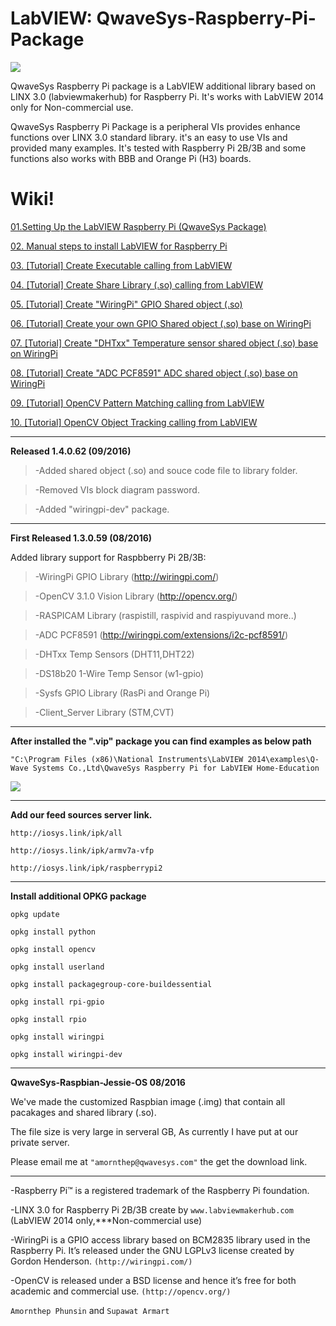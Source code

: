 # LabVIEW: QwaveSys-Raspberry-Pi-Package

![](http://iosys.link/tmp_pics/pi.png)

QwaveSys Raspberry Pi package is a LabVIEW additional library based on LINX 3.0 (labviewmakerhub) for Raspberry Pi. It's works with LabVIEW 2014 only for Non-commercial use.

QwaveSys Raspberry Pi Package is a peripheral VIs provides enhance functions over LINX 3.0 standard library. it's an easy to use VIs and provided many examples. It's tested with Raspberry Pi 2B/3B and some functions also works with BBB and Orange Pi (H3) boards.

# Wiki!

[01.Setting Up the LabVIEW Raspberry Pi (QwaveSys Package)](https://github.com/QWaveSystems/QwaveSys-Raspberry-Pi-Package/wiki/01.-Setting-Up-the-LabVIEW-Raspberry-Pi-(QwaveSys-Package))

[02. Manual steps to install LabVIEW for Raspberry Pi](https://github.com/QWaveSystems/QwaveSys-Raspberry-Pi-Package/wiki/02.-Manual-steps-to-install-LabVIEW-for-Raspberry-Pi)

[03. [Tutorial] Create Executable calling from LabVIEW](https://github.com/QWaveSystems/QwaveSys-Raspberry-Pi-Package/wiki/03.-%5BTutorial%5D-Create-Executable-calling-from-LabVIEW)

[04. [Tutorial] Create Share Library (.so) calling from LabVIEW](https://github.com/QWaveSystems/QwaveSys-Raspberry-Pi-Package/wiki/04.-%5BTutorial%5D-Create-Share-Library-(.so)-calling-from-LabVIEW)

[05. [Tutorial] Create "WiringPi" GPIO Shared object (.so)](https://github.com/QWaveSystems/QwaveSys-Raspberry-Pi-Package/wiki/05.-%5BTutorial%5D-Create-%22WiringPi%22-GPIO-Shared-object-(.so))

[06. [Tutorial] Create your own GPIO Shared object (.so) base on WiringPi](https://github.com/QWaveSystems/QwaveSys-Raspberry-Pi-Package/wiki/06.-%5BTutorial%5D-Create-your-own-GPIO-Shared-object-(.so)-base-on-WiringPi)

[07. [Tutorial] Create "DHTxx" Temperature sensor shared object (.so) base on WiringPi](https://github.com/QWaveSystems/QwaveSys-Raspberry-Pi-Package/wiki/07.-%5BTutorial%5D-Create-%22DHTxx%22-Temperature-sensor-shared-object-(.so)-base-on-WiringPi)

[08. [Tutorial] Create "ADC PCF8591" ADC shared object (.so) base on WiringPi](https://github.com/QWaveSystems/QwaveSys-Raspberry-Pi-Package/wiki/08.-%5BTutorial%5D-Create-%22ADC-PCF8591%22-ADC-shared-object-(.so)-base-on-WiringPi)

[09. [Tutorial] OpenCV Pattern Matching calling from LabVIEW](https://github.com/QWaveSystems/QwaveSys-Raspberry-Pi-Package/wiki/09.-%5BTutorial%5D-OpenCV-Pattern-Matching-calling-from-LabVIEW)

[10. [Tutorial] OpenCV Object Tracking calling from LabVIEW](https://github.com/QWaveSystems/QwaveSys-Raspberry-Pi-Package/wiki/10.-%5BTutorial%5D-OpenCV-Object-Tracking-calling-from-LabVIEW)

-----------------------------------------------------------------

**Released 1.4.0.62 (09/2016)**

> -Added shared object (.so) and souce code file to library folder.

> -Removed VIs block diagram password.
  
> -Added "wiringpi-dev" package.

-----------------------------------------------------------------

**First Released 1.3.0.59 (08/2016)**

Added library support for Raspbberry Pi 2B/3B:

>-WiringPi GPIO Library (http://wiringpi.com/)

>-OpenCV 3.1.0 Vision Library (http://opencv.org/)

>-RASPICAM Library (raspistill, raspivid and raspiyuvand more..)

>-ADC PCF8591 (http://wiringpi.com/extensions/i2c-pcf8591/)

>-DHTxx Temp Sensors (DHT11,DHT22)

>-DS18b20 1-Wire Temp Sensor (w1-gpio)

>-Sysfs GPIO Library (RasPi and Orange Pi)

>-Client_Server Library (STM,CVT)

-----------------------------------------------------------------
**After installed the ".vip" package you can find examples as below path**

`"C:\Program Files (x86)\National Instruments\LabVIEW 2014\examples\Q-Wave Systems Co.,Ltd\QwaveSys Raspberry Pi for LabVIEW Home-Education`

![](http://iosys.link/tmp_pics/EX001.png)

------------------------------------------------------------------
**Add our feed sources server link.**

    http://iosys.link/ipk/all

    http://iosys.link/ipk/armv7a-vfp

    http://iosys.link/ipk/raspberrypi2

------------------------------------------------------------------
**Install additional OPKG package**

    opkg update 

    opkg install python 

    opkg install opencv 

    opkg install userland 

    opkg install packagegroup-core-buildessential 

    opkg install rpi-gpio 

    opkg install rpio

    opkg install wiringpi

    opkg install wiringpi-dev

------------------------------------------------------------------
**QwaveSys-Raspbian-Jessie-OS 08/2016**

We've made the customized Raspbian image (.img) that contain all pacakages and shared library (.so).

The file size is very large in serveral GB, As currently I have put at our private server. 

Please email me at `"amornthep@qwavesys.com"` the get the download link. 

------------------------------------------------------------------

-Raspberry Pi™ is a registered trademark of the Raspberry Pi foundation.

-LINX 3.0 for Raspberry Pi 2B/3B create by `www.labviewmakerhub.com` (LabVIEW 2014 only,***Non-commercial use)

-WiringPi is a GPIO access library based on BCM2835 library used in the Raspberry Pi. It’s released under the GNU LGPLv3 license created by Gordon Henderson. `(http://wiringpi.com/)`

-OpenCV is released under a BSD license and hence it’s free for both academic and commercial use. `(http://opencv.org/)`

`Amornthep Phunsin` and `Supawat Armart`

